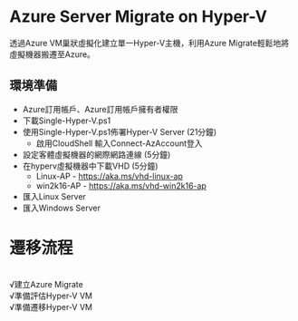 # Azure Server Migrate on Hyper-V
 透過Azure VM巢狀虛擬化建立單一Hyper-V主機，利用Azure Migrate輕鬆地將虛擬機器搬遷至Azure。

## 環境準備<br>
 - Azure訂用帳戶、Azure訂用帳戶擁有者權限<br>
 - 下載Single-Hyper-V.ps1<br>
 - 使用Single-Hyper-V.ps1佈署Hyper-V Server (21分鐘)<br> 
	- 啟用CloudShell
    輸入Connect-AzAccount登入
 - 設定客體虛擬機器的網際網路連線 (5分鐘)<br> 
 - 在hyperv虛擬機器中下載VHD (5分鐘)<br>
	- Linux-AP - https://aka.ms/vhd-linux-ap<br>
	- win2k16-AP - https://aka.ms/vhd-win2k16-ap<br>
 - 匯入Linux Server<br>
 - 匯入Windows Server<br>

<h1>遷移流程</h1><br>
 √建立Azure Migrate<br>
 √準備評估Hyper-V VM<br>
 √準備遷移Hyper-V VM<br>

